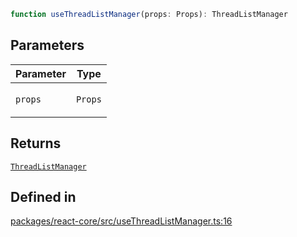 ```ts
function useThreadListManager(props: Props): ThreadListManager
```

## Parameters

<table>
<thead>
<tr>
<th>Parameter</th>
<th>Type</th>
</tr>
</thead>
<tbody>
<tr>
<td>

`props`

</td>
<td>

`Props`

</td>
</tr>
</tbody>
</table>

## Returns

[`ThreadListManager`](../type-aliases/ThreadListManager.md)

## Defined in

[packages/react-core/src/useThreadListManager.ts:16](https://github.com/thesysdev/crayonai/blob/c138be830e4251fbc51e4da049a797e65138f6cd/frontend-sdk/packages/react-core/src/useThreadListManager.ts#L16)
